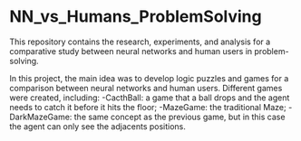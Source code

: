 # NN_vs_Humans_ProblemSolving
This repository contains the research, experiments, and analysis for a comparative study between neural networks and human users in problem-solving.

In this project, the main idea was to develop logic puzzles and games for a comparison between neural networks and human users. Different games
were created, including:
        -CacthBall: a game that a ball drops and the agent needs to catch it before it hits the floor;
        -MazeGame: the traditional Maze;
        -DarkMazeGame: the same concept as the previous game, but in this case the agent can only see the adjacents positions.

